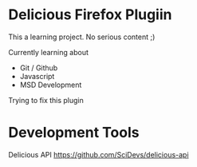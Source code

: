 Delicious Firefox Plugiin
==========

This a learning project. No serious content ;)

Currently learning about

- Git / Github
- Javascript
- MSD Development

Trying to fix this plugin

Development Tools
==========

Delicious API https://github.com/SciDevs/delicious-api
